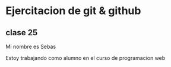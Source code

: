 # Ejercitacion de git & github
## clase 25

Mi nombre es Sebas

Estoy trabajando como alumno en el curso de programacion web 
